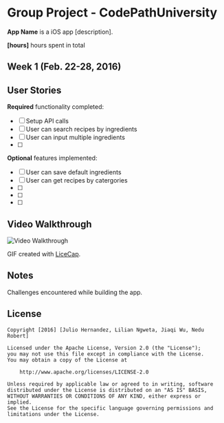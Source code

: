 # Group Project - CodePathUniversity

**App Name** is a iOS app [description].

**[hours]** hours spent in total

## Week 1 (Feb. 22-28, 2016)

## User Stories

**Required** functionality completed:

- [ ] Setup API calls 
- [ ] User can search recipes by ingredients
- [ ] User can input multiple ingredients
- [ ]  

**Optional** features implemented:

- [ ] User can save default ingredients 
- [ ] User can get recipes by catergories
- [ ] 
- [ ] 
- [ ] 

## Video Walkthrough 

<img src='.gif' title='Video Walkthrough' width='' alt='Video Walkthrough' />

GIF created with [LiceCap](http://www.cockos.com/licecap/).

## Notes

Challenges encountered while building the app.

## License

    Copyright [2016] [Julio Hernandez, Lilian Ngweta, Jiaqi Wu, Nedu Robert]

    Licensed under the Apache License, Version 2.0 (the "License");
    you may not use this file except in compliance with the License.
    You may obtain a copy of the License at

        http://www.apache.org/licenses/LICENSE-2.0

    Unless required by applicable law or agreed to in writing, software
    distributed under the License is distributed on an "AS IS" BASIS,
    WITHOUT WARRANTIES OR CONDITIONS OF ANY KIND, either express or implied.
    See the License for the specific language governing permissions and
    limitations under the License.
